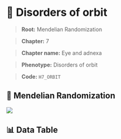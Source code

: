 # 🧪 Disorders of orbit

> **Root:** Mendelian Randomization

> **Chapter:** 7  

> **Chapter name:** Eye and adnexa

> **Phenotype:** Disorders of orbit  

> **Code:** `H7_ORBIT`

## 🧬 Mendelian Randomization  

<img src="/MR/Figures/Forward/H7_ORBIT.png"/>

## 📊 Data Table

<CsvTableMRF src="/MR/Data/Forward/H7_ORBIT.csv"/>
